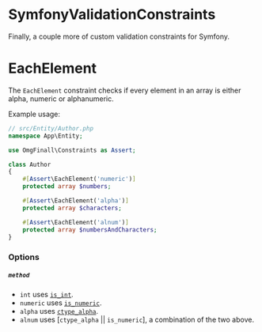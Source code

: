 # SymfonyValidationConstraints
Finally, a couple more of custom validation constraints for Symfony.

# EachElement

The `EachElement` constraint checks if every element in an array is either alpha, numeric or alphanumeric.

Example usage:

```php
// src/Entity/Author.php
namespace App\Entity;

use OmgFinall\Constraints as Assert;

class Author
{
    #[Assert\EachElement('numeric')]
    protected array $numbers;

    #[Assert\EachElement('alpha')]
    protected array $characters;

    #[Assert\EachElement('alnum')]
    protected array $numbersAndCharacters;
}
```
### Options

##### `method`

- `int` uses [`is_int`](https://www.php.net/manual/en/function.is-int.php).
- `numeric` uses [`is_numeric`](https://www.php.net/manual/en/function.is-numeric.php).
- `alpha` uses [`ctype_alpha`](https://www.php.net/manual/en/function.ctype-alpha.php).
- `alnum` uses [`ctype_alpha` || `is_numeric`], a combination of the two above.
